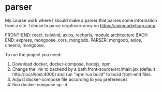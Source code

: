 # parser
My course work where I should make a parser that parses some information from a site. I chose to parse cryptocurrancy on https://coinmarketcap.com/.

FRONT-END: react, tailwind, axios, recharts, module architecture 
BACK-END: express, mongoose, cors, mongodb.
PARSER: mongodb, axios, cheerio, mongoose.

To run the project you need:
1. Download docker, docker-compose, hodejs, npm
2. Change the link to backend by a path front-source/src/main.jsx (default http://localhost:4000) and run "npm run build" to build front-end files.
3. Adjust docker-compose file according to you preferences
4. Run docker-compose up -d
